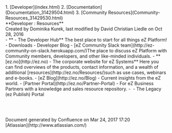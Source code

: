 <div id="page">
<div id="main" class="aui-page-panel">
<div id="main-header">
<div id="breadcrumb-section">
1.  [Developer](index.html)
2.  [Documentation](Documentation_31429504.html)
3.  [Community Resources](Community-Resources_31429530.html)

</div>
**Developer : Resources**

</div>
<div id="content" class="view">
<div class="page-metadata">
Created by Dominika Kurek, last modified by David Christian Liedle on Oct 28, 2016

</div>
<div id="main-content" class="wiki-content group">
<div class="contentLayout2">
<div class="columnLayout two-right-sidebar"
data-layout="two-right-sidebar">
<div class="cell normal" data-type="normal">
<div class="innerCell">
-   **<https://ezplatform.com/> - The Developer Hub** The best place to start for all things eZ Platform!
    -   Downloads
    -   Developer Blog
    -   [eZ Community Slack team](http://ez-community-on-slack.herokuapp.com/)The place to discuss eZ Platform with Community members, developers, and other like-minded individuals.
-   **[ez.no](http://ez.no) - The corporate website for eZ Systems** Here you can find overviews of the products, contact information, and a wealth of additional [resources](http://ez.no/Resources/)such as use cases, webinars and e-books.
    -   [eZ Blog](http://ez.no/Blog) - Current insights from the eZ world.
    -   [Partner Portal](http://ez.no/Partner-Portal) - For eZ Business Partners with a knowledge and sales resource repository.
    -   <http://share.ez.no/> - The Legacy (ez Publish) Portal

 

</div>
</div>
<div class="cell aside" data-type="aside">
<div class="innerCell">
 

</div>
</div>
</div>
</div>
</div>
</div>
</div>
<div id="footer" role="contentinfo">
<div class="section footer-body">
Document generated by Confluence on Mar 24, 2017 17:20

<div id="footer-logo">
[Atlassian](http://www.atlassian.com/)

</div>
</div>
</div>
</div>

